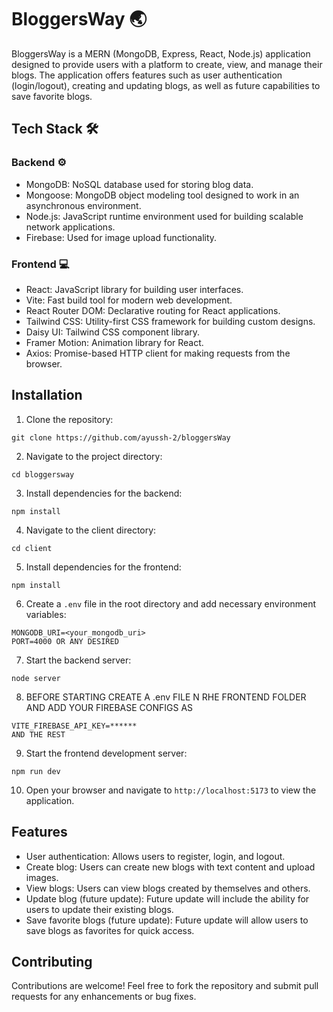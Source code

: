 # BloggersWay 🌏

BloggersWay is a MERN (MongoDB, Express, React, Node.js) application designed to provide users with a platform to create, view, and manage their blogs. The application offers features such as user authentication (login/logout), creating and updating blogs, as well as future capabilities to save favorite blogs.

## Tech Stack 🛠️

### Backend ⚙️
- MongoDB: NoSQL database used for storing blog data.
- Mongoose: MongoDB object modeling tool designed to work in an asynchronous environment.
- Node.js: JavaScript runtime environment used for building scalable network applications.
- Firebase: Used for image upload functionality.

### Frontend 💻
- React: JavaScript library for building user interfaces.
- Vite: Fast build tool for modern web development.
- React Router DOM: Declarative routing for React applications.
- Tailwind CSS: Utility-first CSS framework for building custom designs.
- Daisy UI: Tailwind CSS component library.
- Framer Motion: Animation library for React.
- Axios: Promise-based HTTP client for making requests from the browser.

## Installation

1. Clone the repository:

```
git clone https://github.com/ayussh-2/bloggersWay
```

2. Navigate to the project directory:

```
cd bloggersway
```

3. Install dependencies for the backend:

```
npm install
```

4. Navigate to the client directory:

```
cd client
```

5. Install dependencies for the frontend:

```
npm install
```

6. Create a `.env` file in the root directory and add necessary environment variables:

```
MONGODB_URI=<your_mongodb_uri>
PORT=4000 OR ANY DESIRED 
```

7. Start the backend server:

```
node server
```

8. BEFORE STARTING CREATE A .env FILE N RHE FRONTEND FOLDER AND ADD YOUR FIREBASE CONFIGS AS 
```
VITE_FIREBASE_API_KEY=******
AND THE REST 
```

9. Start the frontend development server:

```
npm run dev
```

10. Open your browser and navigate to `http://localhost:5173` to view the application.

## Features

- User authentication: Allows users to register, login, and logout.
- Create blog: Users can create new blogs with text content and upload images.
- View blogs: Users can view blogs created by themselves and others.
- Update blog (future update): Future update will include the ability for users to update their existing blogs.
- Save favorite blogs (future update): Future update will allow users to save blogs as favorites for quick access.

## Contributing

Contributions are welcome! Feel free to fork the repository and submit pull requests for any enhancements or bug fixes.
